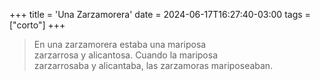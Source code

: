 +++
title = 'Una Zarzamorera'
date = 2024-06-17T16:27:40-03:00
tags = ["corto"]
+++

> En una zarzamorera estaba una mariposa<br>
> zarzarrosa y alicantosa. Cuando la mariposa<br>
> zarzarrosaba y alicantaba, las zarzamoras mariposeaban.

<!--more-->
